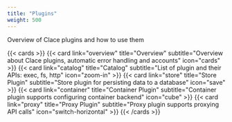 ```yaml
---
title: "Plugins"
weight: 500
---
```


Overview of Clace plugins and how to use them

{{< cards >}}
{{< card link="overview" title="Overview" subtitle="Overview about Clace plugins, automatic error handling and accounts" icon="cards" >}}
{{< card link="catalog" title="Catalog" subtitle="List of plugin and their APIs: exec, fs, http" icon="zoom-in" >}}
{{< card link="store" title="Store Plugin" subtitle="Store plugin for persisting data to a database" icon="save" >}}
{{< card link="container" title="Container Plugin" subtitle="Container plugin supports configuring container backend" icon="cube" >}}
{{< card link="proxy" title="Proxy Plugin" subtitle="Proxy plugin supports proxying API calls" icon="switch-horizontal" >}}
{{< /cards >}}
